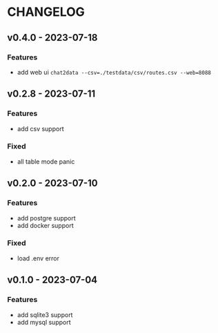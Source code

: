 # CHANGELOG

## v0.4.0 - 2023-07-18
### Features
* add web ui `chat2data --csv=./testdata/csv/routes.csv --web=8088`
 
## v0.2.8 - 2023-07-11
### Features
* add csv support
### Fixed
* all table mode panic
 
## v0.2.0 - 2023-07-10 
### Features
* add postgre support
* add docker support
### Fixed
* load .env error 

## v0.1.0 - 2023-07-04
### Features
* add sqlite3 support
* add mysql support
